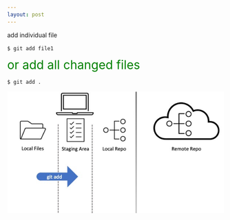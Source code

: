 ```yaml
---
layout: post
---
```


<span style="color:light-green"> add individual file</span>

```shell
$ git add file1
```
<span style="color:green; font-size:2em">  or add all changed files</span>
```bash
$ git add .
```

![image info](./images/layers5.jpg)